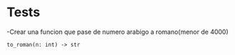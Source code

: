 # Tests

-Crear una funcion que pase de numero arabigo a romano(menor de 4000)
```
to_roman(n: int) -> str
```